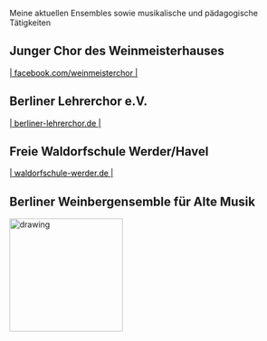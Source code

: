 Meine aktuellen Ensembles sowie musikalische und pädagogische Tätigkeiten

## Junger Chor des Weinmeisterhauses

<a href="http://facebook.com/weinmeisterchor" style="color:black">| facebook.com/weinmeisterchor |</a>

## Berliner Lehrerchor e.V.

<a href="http://berliner-lehrerchor.de" style="color:black">| berliner-lehrerchor.de |</a>

## Freie Waldorfschule Werder/Havel

<a href="https://waldorfschule-werder.de" style="color:black">| waldorfschule-werder.de |</a>

## Berliner Weinbergensemble für Alte Musik

<img src="https://tobiaspuls.github.io/images/47.jpg" alt="drawing" width="200"/>

